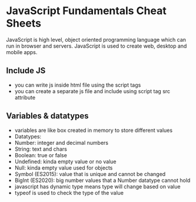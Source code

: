 # JavaScript Fundamentals Cheat Sheets

JavaScript is high level, object oriented programming language which can run in browser and servers. JavaScript is used to create web, desktop and mobile apps.

## Include JS
- you can write js inside html file using the script tags
- you can create a separate js file and include using script tag src attribute

## Variables & datatypes
- variables are like box created in memory to store different values
- Datatypes:
- Number: integer and decimal numbers
- String: text and chars
- Boolean: true or false
- Undefined: kinda empty value or no value
- Null: kinda empty value used for objects
- Symbol (ES2015): value that is unique and cannot be changed
- BigInt (ES2020): big number values that a Number datatype cannot hold
- javascript has dynamic type means type will change based on value
- typeof is used to check the type of the value

